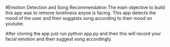 #Emotion Detection and Song Recommendation
The main objective to build this app was to remove loneliness anyoe is facing.
This app detects the mood of the user and then suggests song according to their mood on youtube.

After cloning the app just run python app.py and then this will record your facial emotion and then suggest song accordingly.